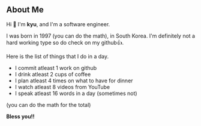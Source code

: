 ## About Me


Hi 👋 I'm **kyu**, and I'm a software engineer.



I was born in 1997 (you can do the math), in South Korea.
I'm definitely not a hard working type so do check on my github👍. 




Here is the list of things that I do in a day.
* I commit atleast 1 work on github
* I drink atleast 2 cups of coffee
* I plan atleast 4 times on what to have for dinner
* I watch atleast 8 videos from YouTube 
* I speak atleast 16 words in a day (sometimes not)

(you can do the math for the total)


**Bless you!!**
